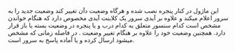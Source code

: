 این ماژول در کنار پنجره نصب شده و هرگاه وضعیت دآن تغییر کند وضعیت جدید را به سرور اعلام میکند و علاوه بر آیدی سرور یک کلاینت آیدی مخصوص دارد که هنگام خواندن مشخص است کدام سنسور متعلق به کدام درب و یا پنجره در وضعیت بسته یا باز قرار دارد. همچنین وضعیت خود را علاوه بر هنگام تغییر وضعیت . در فاصله زمانی که مشخص میشود ارسال کرده و یا آماده پاسخ به سرور است.